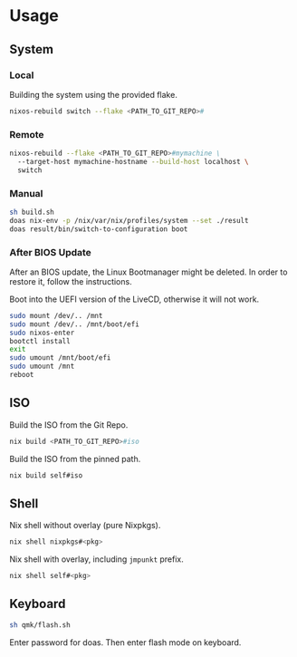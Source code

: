 # Usage

## System

### Local

Building the system using the provided flake.
```bash
nixos-rebuild switch --flake <PATH_TO_GIT_REPO>#
```

### Remote

```bash
nixos-rebuild --flake <PATH_TO_GIT_REPO>#mymachine \
  --target-host mymachine-hostname --build-host localhost \
  switch
```

### Manual

```bash
sh build.sh
doas nix-env -p /nix/var/nix/profiles/system --set ./result
doas result/bin/switch-to-configuration boot
```

### After BIOS Update

After an BIOS update, the Linux Bootmanager might be deleted. In order
to restore it, follow the instructions.

Boot into the UEFI version of the LiveCD, otherwise it will not work.

```bash
sudo mount /dev/.. /mnt
sudo mount /dev/.. /mnt/boot/efi
sudo nixos-enter
bootctl install
exit
sudo umount /mnt/boot/efi
sudo umount /mnt
reboot
```

## ISO

Build the ISO from the Git Repo.
```bash
nix build <PATH_TO_GIT_REPO>#iso
```

Build the ISO from the pinned path.
```bash
nix build self#iso
```

## Shell

Nix shell without overlay (pure Nixpkgs).
```bash
nix shell nixpkgs#<pkg>
```

Nix shell with overlay, including `jmpunkt` prefix.
```bash
nix shell self#<pkg>
```

## Keyboard

```bash
sh qmk/flash.sh
```

Enter password for doas. Then enter flash mode on keyboard.
